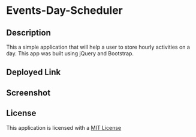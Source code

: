 # Events-Day-Scheduler
## Description
This a simple application that will help a user to store hourly activities on a day. This app was built using jQuery and Bootstrap.

## Deployed Link
## Screenshot
## License

This application is licensed with a [MIT License](./LICENSE)


